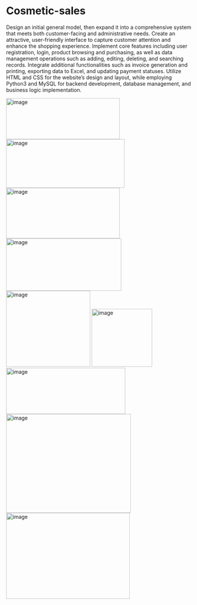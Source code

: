 # Cosmetic-sales
Design an initial general model, then expand it into a comprehensive system that meets both customer-facing and administrative needs.
Create an attractive, user-friendly interface to capture customer attention and enhance the shopping experience.
Implement core features including user registration, login, product browsing and purchasing, as well as data management operations such as adding, editing, deleting, and searching records.
Integrate additional functionalities such as invoice generation and printing, exporting data to Excel, and updating payment statuses. 
Utilize HTML and CSS for the website’s design and layout, while employing Python3 and MySQL for backend development, database management, and business logic implementation.




<img width="308" height="111" alt="image" src="https://github.com/user-attachments/assets/1914c170-73f9-48cc-8fa4-90b9c99c774c" />
<img width="321" height="132" alt="image" src="https://github.com/user-attachments/assets/b034318e-5c3f-4183-b4d4-5c05dd4c2962" />
<img width="308" height="137" alt="image" src="https://github.com/user-attachments/assets/1c73bcf7-03e6-4409-ab36-ad697c21e8ad" />
<img width="312" height="142" alt="image" src="https://github.com/user-attachments/assets/389210c4-4115-4c1b-be5a-35eeccbcfa5c" />
<img width="228" height="206" alt="image" src="https://github.com/user-attachments/assets/2beb7b6a-6d48-44e8-a599-d449d637c282" />
<img width="164" height="157" alt="image" src="https://github.com/user-attachments/assets/5911e289-8742-41cf-bc65-7c0f8366e357" />
<img width="323" height="125" alt="image" src="https://github.com/user-attachments/assets/e69d3b1d-c86c-4f22-8ca5-360492be0688" />
<img width="338" height="268" alt="image" src="https://github.com/user-attachments/assets/936cd03e-50e2-4f08-ad32-80a850238c2c" />
<img width="335" height="233" alt="image" src="https://github.com/user-attachments/assets/41efd3a9-5b51-4c5c-a22b-4322b9a96024" />
